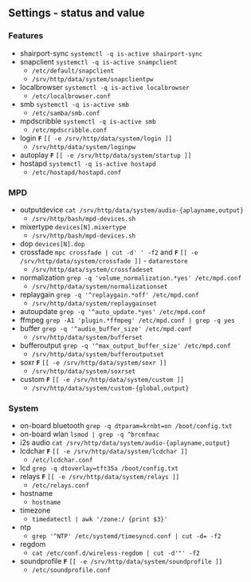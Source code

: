 Settings - status and value
---

### Features
- shairport-sync `systemctl -q is-active shairport-sync`
- snapclient `systemctl -q is-active snampclient`
	- `/etc/default/snapclient`
	- `/srv/http/data/system/snapclientpw`
- localbrowser `systemctl -q is-active localbrowser`
	- `/etc/localbrowser.conf`
- smb `systemctl -q is-active smb`
	- `/etc/samba/smb.conf`
- mpdscribble `systemctl -q is-active smb`
	- `/etc/mpdscribble.conf`
- login **`F`** `[[ -e /srv/http/data/system/login ]]`
	- `/srv/http/data/system/loginpw`
- autoplay **`F`** `[[ -e /srv/http/data/system/startup ]]`
- hostapd `systemctl -q is-active hostapd`
	- `/etc/hostapd/hostapd.conf`

### MPD
- outputdevice `cat /srv/http/data/system/audio-{aplayname,output}`
	- `/srv/http/bash/mpd-devices.sh`
- mixertype `devices[N].mixertype`
	- `/srv/http/bash/mpd-devices.sh`
- dop `devices[N].dop`
- crossfade `mpc crossfade | cut -d' ' -f2` and **`F`** `[[ -e /srv/http/data/system/crossfade ]]` - `datarestore`
	- `/srv/http/data/system/crossfadeset`
- normalization `grep -q 'volume_normalization.*yes' /etc/mpd.conf`
	- `/srv/http/data/system/normalizationset`
- replaygain `grep -q '^replaygain.*off' /etc/mpd.conf`
	- `/srv/http/data/system/replaygainset`
- autoupdate `grep -q '^auto_update.*yes' /etc/mpd.conf`
- ffmpeg `grep -A1 'plugin.*ffmpeg' /etc/mpd.conf | grep -q yes`
- buffer `grep -q '^audio_buffer_size' /etc/mpd.conf`
	- `/srv/http/data/system/bufferset`
- bufferoutput `grep -q '^max_output_buffer_size' /etc/mpd.conf`
	- `/srv/http/data/system/bufferoutputset`
- soxr **`F`** `[[ -e /srv/http/data/system/soxr ]]`
	- `/srv/http/data/system/soxrset`
- custom **`F`** `[[ -e /srv/http/data/system/custom ]]`
	- `/srv/http/data/system/custom-{global,output}`

### System
- on-board bluetooth `grep -q dtparam=krnbt=on /boot/config.txt`
- on-board wlan `lsmod | grep -q ^brcmfmac`
- i2s audio `cat /srv/http/data/system/audio-{aplayname,output}`
- lcdchar **`F`** `[[ -e /srv/http/data/system/lcdchar ]]`
	- `/etc/lcdchar.conf`
- lcd `grep -q dtoverlay=tft35a /boot/config.txt`
- relays **`F`** `[[ -e /srv/http/data/system/relays ]]`
	- `/etc/relays.conf`
- hostname
	- `hostname`
- timezone
	- `timedatectl | awk '/zone:/ {print $3}'`
- ntp
	- `grep '^NTP' /etc/systemd/timesyncd.conf | cut -d= -f2`
- regdom
	- `cat /etc/conf.d/wireless-regdom | cut -d'"' -f2`
- soundprofile **`F`** `[[ -e /srv/http/data/system/soundprofile ]]`
	- `/etc/soundprofile.conf`
